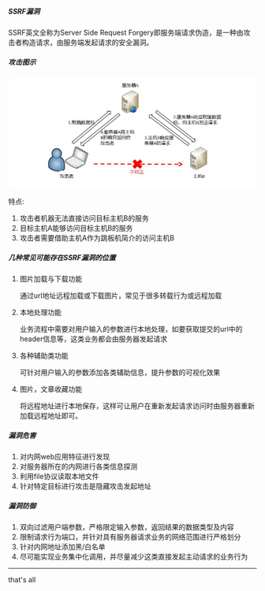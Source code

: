 ##### SSRF漏洞

SSRF英文全称为Server Side Request Forgery即服务端请求伪造，是一种由攻击者构造请求，由服务端发起请求的安全漏洞。

##### 攻击图示

![ssrf](../images/ssrf.png)

特点:

1. 攻击者机器无法直接访问目标主机B的服务
2. 目标主机A能够访问目标主机B的服务
3. 攻击者需要借助主机A作为跳板机简介的访问主机B

##### 几种常见可能存在SSRF漏洞的位置

1. 图片加载与下载功能

   通过url地址远程加载或下载图片，常见于很多转载行为或远程加载

2. 本地处理功能

   业务流程中需要对用户输入的参数进行本地处理，如要获取提交的url中的header信息等，这类业务都会由服务器发起请求

3. 各种辅助类功能

   可针对用户输入的参数添加各类辅助信息，提升参数的可视化效果

4. 图片，文章收藏功能

   将远程地址进行本地保存，这样可让用户在重新发起请求访问时由服务器重新加载远程地址即可。

##### 漏洞危害

1. 对内网web应用特征进行发现
2. 对服务器所在的内网进行各类信息探测
3. 利用file协议读取本地文件
4. 针对特定目标进行攻击是隐藏攻击发起地址

##### 漏洞防御

1. 双向过滤用户端参数，严格限定输入参数，返回结果的数据类型及内容
2. 限制请求行为端口，并针对具有服务器请求业务的网络范围进行严格划分
3. 针对内网地址添加黑/白名单
4. 尽可能实现业务集中化调用，并尽量减少这类直接发起主动请求的业务行为



---

that's all